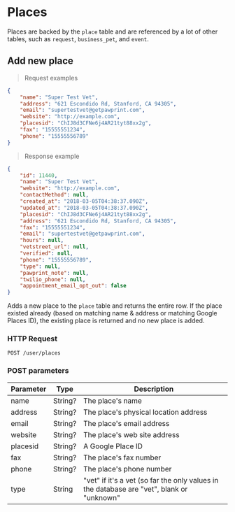 # Places
Places are backed by the `place` table and are referenced by a lot of other
tables, such as `request`, `business_pet`, and `event`.

## Add new place
> Request examples

```json
{
	"name": "Super Test Vet",
	"address": "621 Escondido Rd, Stanford, CA 94305",
	"email": "supertestvet@getpawprint.com",
	"website": "http://example.com",
	"placesid": "ChIJ8d3CFNe6j4AR21tyt88xx2g",
	"fax": "15555551234",
	"phone": "15555556789"
}
```

> Response example

```json
{
    "id": 11440,
    "name": "Super Test Vet",
    "website": "http://example.com",
    "contactMethod": null,
    "created_at": "2018-03-05T04:38:37.090Z",
    "updated_at": "2018-03-05T04:38:37.090Z",
    "placesid": "ChIJ8d3CFNe6j4AR21tyt88xx2g",
    "address": "621 Escondido Rd, Stanford, CA 94305",
    "fax": "15555551234",
    "email": "supertestvet@getpawprint.com",
    "hours": null,
    "vetstreet_url": null,
    "verified": null,
    "phone": "15555556789",
    "type": null,
    "pawprint_note": null,
    "twilio_phone": null,
    "appointment_email_opt_out": false
}
```

Adds a new place to the `place` table and returns the entire row. If the place existed already
(based on matching name & address or matching Google Places ID), the existing place is returned
and no new place is added.

### HTTP Request
`POST /user/places`

### POST parameters
Parameter | Type | Description
--------- | ---- | -----------
name | String? | The place's name
address | String? | The place's physical location address
email | String? | The place's email address
website | String? | The place's web site address
placesid | String? | A Google Place ID
fax | String? | The place's fax number
phone | String? | The place's phone number
type | String | "vet" if it's a vet (so far the only values in the database are "vet", blank or "unknown"



